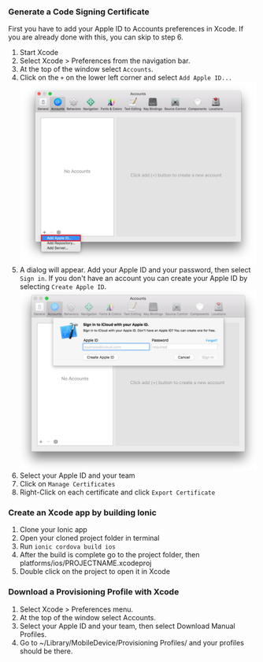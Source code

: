 ### Generate a Code Signing Certificate

First you have to add your Apple ID to Accounts preferences in Xcode. If you are already done with this, you can skip to step 6.

1. Start Xcode
2. Select Xcode > Preferences from the navigation bar.
3. At the top of the window select `Accounts`.
4. Click on the `+` on the lower left corner and select `Add Apple ID...`
![Adding Apple ID](img/xcode_adding_account.png)
5. A dialog will appear. Add your Apple ID and your password, then select `Sign in`. If you don't have an account you can create your Apple ID by selecting `Create Apple ID`.
![Sign in to Xcode](img/xcode_sign_in.png)
6. Select your Apple ID and your team 
7. Click on `Manage Certificates`
8. Right-Click on each certificate and click `Export Certificate`

### Create an Xcode app by building Ionic

1. Clone your Ionic app 
2. Open your cloned project folder in terminal
3. Run `ionic cordova build ios`
4. After the build is complete go to the project folder, then platforms/ios/PROJECTNAME.xcodeproj
5. Double click on the project to open it in Xcode


### Download a Provisioning Profile with Xcode

1. Select Xcode > Preferences menu.
2. At the top of the window select Accounts.
3. Select your Apple ID and your team, then select Download Manual Profiles.
4. Go to ~/Library/MobileDevice/Provisioning Profiles/ and your profiles should be there.


